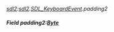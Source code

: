 _[sdl2](../../modules/sdl2/sdl2-module.md):[sdl2](../../modules/sdl2/sdl2-module.md).[SDL\_KeyboardEvent](../../modules/sdl2/sdl2-sdl_keyboardevent.md).padding2_
##### Field padding2:[Byte](../../modules/wonkey/wonkey-types-byte.md)
